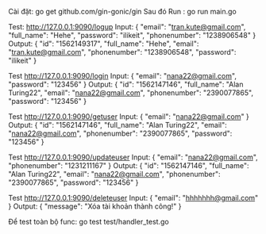 Cài đặt: go get github.com/gin-gonic/gin
Sau đó Run : go run main.go

Test: http://127.0.0.1:9090/logup
Input:
{
	"email": "tran.kute@gmail.com",
	"full_name": "Hehe",
	"password": "ilikeit",
	"phonenumber": "1238906548"
}
Output:
{
    "id": "1562149317",
    "full_name": "Hehe",
    "email": "tran.kute@gmail.com",
    "phonenumber": "1238906548",
    "password": "ilikeit"
}

Test http://127.0.0.1:9090/login
Input:
{
	"email": "nana22@gmail.com",
	"password": "123456"
}
Output:
{
    "id": "1562147146",
    "full_name": "Alan Turing22",
    "email": "nana22@gmail.com",
    "phonenumber": "2390077865",
    "password": "123456"
}

Test http://127.0.0.1:9090/getuser
Input:
{
	"email": "nana22@gmail.com"
}
Output:
{
    "id": "1562147146",
    "full_name": "Alan Turing22",
    "email": "nana22@gmail.com",
    "phonenumber": "2390077865",
    "password": "123456"
}

Test http://127.0.0.1:9090/updateuser
Input:
{
	"email": "nana22@gmail.com",
	"phonenumber": "1231211167"
}
Output:
{
    "id": "1562147146",
    "full_name": "Alan Turing22",
    "email": "nana22@gmail.com",
    "phonenumber": "2390077865",
    "password": "123456"
}

Test http://127.0.0.1:9090/deleteuser
Input:
{
	"email": "hhhhhhh@gmail.com"
}
Output:
{
    "message": "Xóa tài khoản thành công!"
}

Để test toàn bộ func: go test test/handler_test.go